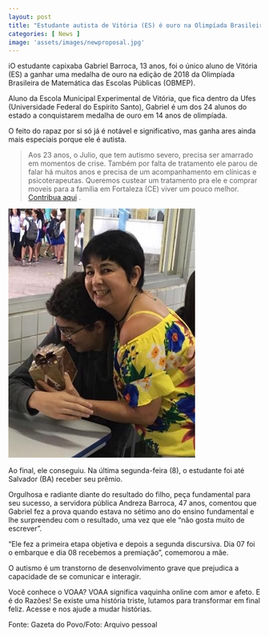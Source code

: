 ```yaml
---
layout: post
title: "Estudante autista de Vitória (ES) é ouro na Olimpíada Brasileira de Matemática"
categories: [ News ]
image: 'assets/images/newproposal.jpg'
---
```


iO estudante capixaba Gabriel Barroca, 13 anos, foi o único aluno de Vitória (ES) a ganhar uma medalha de ouro na edição de 2018 da Olimpíada Brasileira de Matemática das Escolas Públicas (OBMEP).

Aluno da Escola Municipal Experimental de Vitória, que fica dentro da Ufes (Universidade Federal do Espírito Santo), Gabriel é um dos 24 alunos do estado a conquistarem medalha de ouro em 14 anos de olimpíada.

O feito do rapaz por si só já é notável e significativo, mas ganha ares ainda mais especiais porque ele é autista.

<script async src="https://pagead2.googlesyndication.com/pagead/js/adsbygoogle.js"></script>
<!-- Informat -->
<ins class="adsbygoogle"
     style="display:block"
     data-ad-client="ca-pub-2838251107855362"
     data-ad-slot="2327980059"
     data-ad-format="auto"
     data-full-width-responsive="true"></ins>
<script>
(adsbygoogle = window.adsbygoogle || []).push({});
</script>

> Aos 23 anos, o Julio, que tem autismo severo, precisa ser amarrado em momentos de crise. Também por falta de tratamento ele parou de falar há muitos anos e precisa de um acompanhamento em clínicas e psicoterapeutas. Queremos custear um tratamento pra ele e comprar moveis para a família em Fortaleza (CE) viver um pouco melhor. [Contribua aqui](https://voaa.me/tratamento-julio?_ga=2.85482142.667652681.1563060165-244940340.1563060164) .

![Imagem Julio](/assets/images/whatsapp.jpg)

Ao final, ele conseguiu. Na última segunda-feira (8), o estudante foi até Salvador (BA) receber seu prêmio.

Orgulhosa e radiante diante do resultado do filho, peça fundamental para seu sucesso, a servidora pública Andreza Barroca, 47 anos, comentou que Gabriel fez a prova quando estava no sétimo ano do ensino fundamental e lhe surpreendeu com o resultado, uma vez que ele “não gosta muito de escrever”.

“Ele fez a primeira etapa objetiva e depois a segunda discursiva. Dia 07 foi o embarque e dia 08 recebemos a premiação”, comemorou a mãe.

O autismo é um transtorno de desenvolvimento grave que prejudica a capacidade de se comunicar e interagir.

Você conhece o VOAA? VOAA significa vaquinha online com amor e afeto. E é do Razões! Se existe uma história triste, lutamos para transformar em final feliz. Acesse e nos ajude a mudar histórias.

Fonte: Gazeta do Povo/Foto: Arquivo pessoal 

